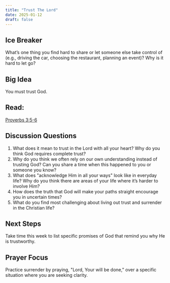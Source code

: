 ```yaml
---
title: "Trust The Lord"
date: 2025-01-12
draft: false
---
```


## Ice Breaker
What’s one thing you find hard to share or let someone else take control of (e.g., driving the
car, choosing the restaurant, planning an event)? Why is it hard to let go?

## Big Idea
You must trust God.

## Read: 
[Proverbs 3:5-6](https://www.bible.com/bible/59/ROM.7.ESV)

## Discussion Questions
1. What does it mean to trust in the Lord with all your heart? Why do you think God requires
complete trust?
2. Why do you think we often rely on our own understanding instead of trusting God? Can
you share a time when this happened to you or someone you know?
3. What does "acknowledge Him in all your ways" look like in everyday life? Why do you
think there are areas of your life where it’s harder to involve Him?
4. How does the truth that God will make your paths straight encourage you in uncertain
times?
5. What do you find most challenging about living out trust and surrender in the Christian
life?

## Next Steps
Take time this week to list specific promises of God that remind you why He is trustworthy.

## Prayer Focus
Practice surrender by praying, "Lord, Your will be done," over a specific situation where you
are seeking clarity.